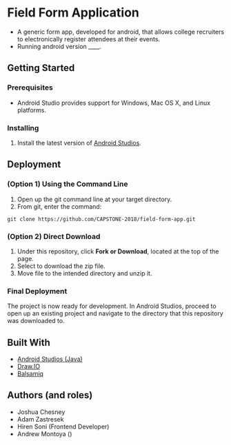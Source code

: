 # Field Form Application
- A generic form app, developed for android, that allows college recruiters to electronically register attendees at their events.
- Running android version ____.

## Getting Started
### Prerequisites
- Android Studio provides support for Windows, Mac OS X, and Linux platforms.

### Installing
1. Install the latest version of [Android Studios](https://developer.android.com/studio/).

## Deployment
### (Option 1) Using the Command Line
1. Open up the git command line at your target directory.
2. From git, enter the command:
```
git clone https://github.com/CAPSTONE-2018/field-form-app.git
```
### (Option 2) Direct Download
1. Under this repository, click **Fork or Download**, located at the top of the page.
2. Select to download the zip file.
3. Move file to the intended directory and unzip it.

### Final Deployment
The project is now ready for development. In Android Studios, proceed to open up an existing project and navigate to the directory that this repository was downloaded to.

## Built With
- [Android Studios (Java)](https://developer.android.com/studio/)
- [Draw.IO](https://www.draw.io/)
- [Balsamiq](https://balsamiq.com/)

## Authors (and roles)

- Joshua Chesney
- Adam Zastresek
- Hiren Soni (Frontend Developer)
- Andrew Montoya ()
